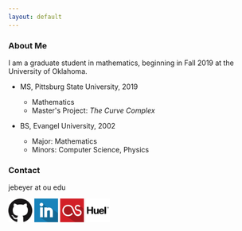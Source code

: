 ```yaml
---
layout: default
---
```


### About Me

I am a graduate student in mathematics, beginning in Fall 2019 at the University of Oklahoma.

- MS, Pittsburg State University, 2019
    * Mathematics
    * Master's Project: _The Curve Complex_
    
- BS, Evangel University, 2002
    * Major: Mathematics
    * Minors: Computer Science, Physics

### Contact

jebeyer at ou edu

<a href="https://github.com/jebeyer"><img src="./assets/GitHub-Mark-120px-plus.png" alt="GitHub" width="48"/></a>
<a href="https://www.linkedin.com/in/james-beyer-72558767"><img src="./assets/linkedin-icon-512.png" alt="LinkedIn" width="48"/></a>
<a href="https://www.last.fm/user/blahquaker"><img src="./assets/lastfm-icon-512.png" alt="Last.fm" width="48"/></a>
<a href="https://huel.mention-me.com/m/ol/hv6zg-james-beyer"><img src="./assets/huel-icon-225.png" alt="Huel" width="48"/></a>
